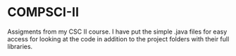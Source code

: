 # COMPSCI-II
Assigments from my CSC II course. 
I have put the simple .java files for easy access for looking at the code in addition to the project folders with their full libraries.
